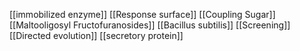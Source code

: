 [[immobilized enzyme]]
[[Response surface]]
[[Coupling Sugar]]
[[Maltooligosyl Fructofuranosides]]
[[Bacillus subtilis]]
[[Screening]]
[[Directed evolution]]
[[secretory protein]]

